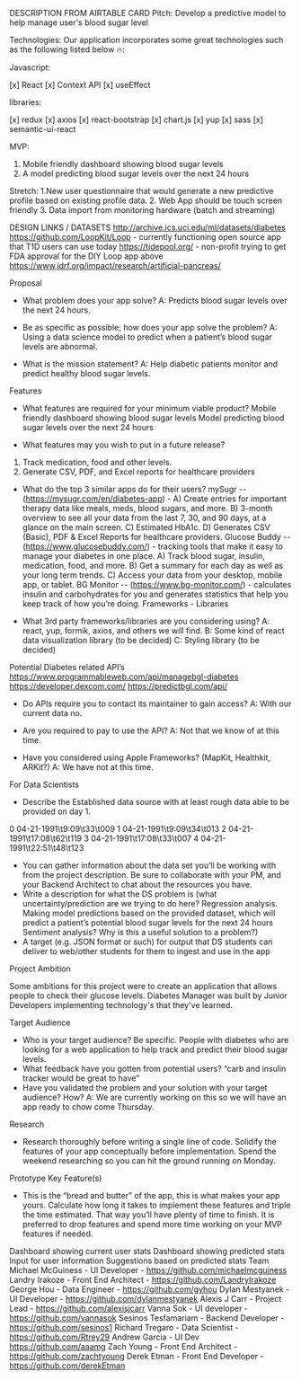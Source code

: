 DESCRIPTION FROM AIRTABLE CARD
Pitch:
Develop a predictive model to help manage user's blood sugar level

Technologies: Our application incorporates some great technologies such as the following listed below 🔥:


Javascript:

[x] React 
[x] Context API 
[x] useEffect

libraries:

[x] redux 
[x] axios 
[x] react-bootstrap 
[x] chart.js 
[x] yup 
[x] sass 
[x] semantic-ui-react



MVP:
1. Mobile friendly dashboard showing blood sugar levels
2. A model predicting blood sugar levels over the next 24 hours

Stretch:
1.New user questionnaire that would generate a new predictive profile based on existing profile data.
2. Web App should be touch screen friendly
3. Data import from monitoring hardware (batch and streaming)

DESIGN LINKS / DATASETS
http://archive.ics.uci.edu/ml/datasets/diabetes https://github.com/LoopKit/Loop - currently functioning open source app that T1D users can use today https://tidepool.org/ - non-profit trying to get FDA approval for the DIY Loop app above https://www.jdrf.org/impact/research/artificial-pancreas/

Proposal

- What problem does your app solve?
A: Predicts blood sugar levels over the next 24 hours.

- Be as specific as possible; how does your app solve the problem?
A: Using a data science model to predict when a patient’s blood sugar levels are abnormal.

- What is the mission statement?
A: Help diabetic patients monitor and predict healthy blood sugar levels.

Features

- What features are required for your minimum viable product?
Mobile friendly dashboard showing blood sugar levels
Model predicting blood sugar levels over the next 24 hours

- What features may you wish to put in a future release?
1. Track medication, food and other levels.
2. Generate CSV, PDF, and Excel reports for healthcare providers

- What do the top 3 similar apps do for their users?
mySugr -- (https://mysugr.com/en/diabetes-app) - A) Create entries for important therapy data like meals, meds, blood sugars, and more. B) 3-month overview to see all your data from the last 7, 30, and 90 days, at a glance on the main screen. C) Estimated HbA1c. D) Generates CSV (Basic), PDF & Excel Reports for healthcare providers.
Glucose Buddy -- (https://www.glucosebuddy.com/) - tracking tools that make it easy to manage your diabetes in one place. A) Track blood sugar, insulin, medication, food, and more. B) Get a summary for each day as well as your long term trends. C) Access your data from your desktop, mobile app, or tablet.
BG Monitor -- (https://www.bg-monitor.com/) - calculates insulin and carbohydrates for you and generates statistics that help you keep track of how you’re doing.
Frameworks - Libraries

- What 3rd party frameworks/libraries are you considering using?
	A: react, yup, formik, axios, and others we will find. 
	B: Some kind of react data visualization library (to be decided)
	C: Styling library (to be decided)

Potential Diabetes related API’s
https://www.programmableweb.com/api/managebgl-diabetes
https://developer.dexcom.com/
https://predictbgl.com/api/
- Do APIs require you to contact its maintainer to gain access?
	A: With our current data no. 
- Are you required to pay to use the API?
	A: Not that we know of at this time. 

- Have you considered using Apple Frameworks? (MapKit, Healthkit, ARKit?)
	A: We have not at this time. 

For Data Scientists


- Describe the Established data source with at least rough data able to be provided on day 1. 

0
04-21-1991\t9:09\t33\t009
1
04-21-1991\t9:09\t34\t013
2
04-21-1991\t17:08\t62\t119
3
04-21-1991\t17:08\t33\t007
4
04-21-1991\t22:51\t48\t123

- You can gather information about the data set you’ll be working with from the project description. Be sure to collaborate with your PM, and your Backend Architect to chat about the resources you have.
- Write a description for what the DS problem is (what uncertainty/prediction are we trying to do here? Regression analysis. Making model predictions based on the provided dataset, which will predict a patient’s potential blood sugar levels for the  next 24 hours 
Sentiment analysis? Why is this a useful solution to a problem?)
- A target (e.g. JSON format or such) for output that DS students can deliver to web/other students for them to ingest and use in the app

Project Ambition

Some ambitions for this project were to create an application that allows people to check their glucose levels. Diabetes Manager was built by Junior Developers implementing technology's that they've learned.


Target Audience

- Who is your target audience? Be specific.
People with diabetes who are looking for a web application to help track and predict their blood sugar levels.
- What feedback have you gotten from potential users?
“carb and insulin tracker would be great to have”
- Have you validated the problem and your solution with your target audience? How?
A: We are currently working on this so we will have an app ready to chow come Thursday. 

Research

- Research thoroughly before writing a single line of code. Solidify the features of your app conceptually before implementation. Spend the weekend researching so you can hit the ground running on Monday.

Prototype Key Feature(s)

- This is the “bread and butter” of the app, this is what makes your app yours. Calculate how long it takes to implement these features and triple the time estimated. That way you’ll have plenty of time to finish. It is preferred to drop features and spend more time working on your MVP features if needed.

Dashboard showing current user stats
Dashboard showing predicted stats
Input for user information
Suggestions based on predicted stats
Team
Michael McGuiness - UI Developer - https://github.com/michaelmcguiness
Landry Irakoze - Front End Architect - https://github.com/LandryIrakoze
George Hou - Data Engineer - https://github.com/gyhou
Dylan Mestyanek - UI Developer - https://github.com/dylanmestyanek
Alexis J Carr - Project Lead - https://github.com/alexisjcarr
Vanna Sok - UI developer - https://github.com/vannasok
Sesinos Tesfamariam - Backend Developer - https://github.com/sesinos1
Richard Tregaro - Data Scientist - https://github.com/Rtrey29
Andrew Garcia - UI Dev https://github.com/aaamg
 Zach Young - Front End Architect - https://github.com/zachtyoung
Derek Etman - Front End Developer  -https://github.com/derekEtman
